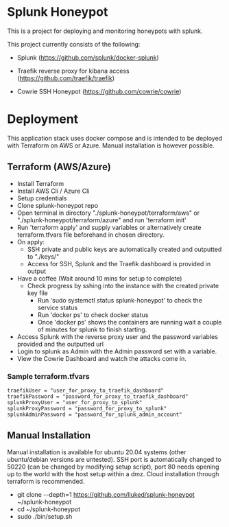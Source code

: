  # Splunk Honeypot

 This is a project for deploying and monitoring honeypots with splunk.

 This project currently consists of the following:

- Splunk (https://github.com/splunk/docker-splunk)

- Traefik reverse proxy for kibana access (https://github.com/traefik/traefik)

- Cowrie SSH Honeypot (https://github.com/cowrie/cowrie)

# Deployment

This application stack uses docker compose and is intended to be deployed with Terraform on AWS or Azure. Manual installation is however possible.

## Terraform (AWS/Azure)

- Install Terraform
- Install AWS Cli / Azure Cli
- Setup credentials
- Clone splunk-honeypot repo
- Open terminal in directory "./splunk-honeypot/terraform/aws" or "./splunk-honeypot/terraform/azure" and run 'terraform init'
- Run 'terraform apply' and supply variables or alternatively create terraform.tfvars file beforehand in chosen directory.
- On apply:
  - SSH private and public keys are automatically created and outputted to "./keys/"
  - Access for SSH, Splunk and the Traefik dashboard is provided in output
- Have a coffee (Wait around 10 mins for setup to complete)
  - Check progress by sshing into the instance with the created private key file
    - Run 'sudo systemctl status splunk-honeypot' to check the service status
    - Run 'docker ps' to check docker status
    - Once 'docker ps' shows the containers are running wait a couple of minutes for splunk to finish starting.
- Access Splunk with the reverse proxy user and the password variables provided and the outputted url
- Login to splunk as Admin with the Admin password set with a variable.
- View the Cowrie Dashboard and watch the attacks come in.

### Sample terraform.tfvars

```
traefikUser = "user_for_proxy_to_traefik_dashboard"
traefikPassword = "password_for_proxy_to_traefik_dashboard"
splunkProxyUser = "user_for_proxy_to_splunk"
splunkProxyPassword = "password_for_proxy_to_splunk"
splunkAdminPassword = "password_for_splunk_admin_account"
```

## Manual Installation

Manual installation is available for ubuntu 20.04 systems (other ubuntu/debian versions are untested). SSH port is automatically changed to 50220 (can be changed by modifying setup script), port 80 needs opening up to the world with the host setup within a dmz. Cloud installation through terraform is recommended.

- git clone --depth=1 https://github.com/lluked/splunk-honeypot ~/splunk-honeypot
- cd ~/splunk-honeypot
- sudo ./bin/setup.sh
